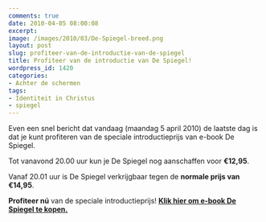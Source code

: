 ```yaml
---
comments: true
date: 2010-04-05 08:00:08
excerpt:  
image: /images/2010/03/De-Spiegel-breed.png
layout: post
slug: profiteer-van-de-introductie-van-de-spiegel
title: Profiteer van de introductie van De Spiegel!
wordpress_id: 1420
categories:
- Achter de schermen
tags:
- Identiteit in Christus
- spiegel
---
```


Even een snel bericht dat vandaag (maandag 5 april 2010) de laatste dag is dat je kunt profiteren van de speciale introductieprijs van e-book De Spiegel.

Tot vanavond 20.00 uur kun je De Spiegel nog aanschaffen voor **€12,95**.

Vanaf 20.01 uur is De Spiegel verkrijgbaar tegen de **normale prijs van €14,95**.

**Profiteer nú** van de speciale introductieprijs! [**Klik hier om e-book De Spiegel te kopen.**](http://www.pumbo.nl/boek/despiegel)
